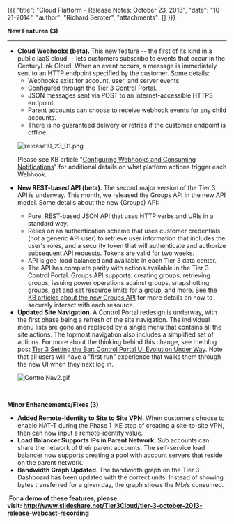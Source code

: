 {{{
  "title": "Cloud Platform – Release Notes: October 23, 2013",
  "date": "10-21-2014",
  "author": "Richard Seroter",
  "attachments": []
}}}

<p><strong>New Features (3)</strong>
</p>
<hr />
<ul>
  <li><strong>Cloud Webhooks (beta). </strong>This new feature -- the first of its kind in a public IaaS cloud -- lets customers subscribe to events that occur in the CenturyLink Cloud. When an event occurs, a message is immediately sent to an HTTP endpoint specified
    by the customer. Some details:
    <ul>
      <li>Webhooks exist for account, user, and server events.</li>
      <li>Configured through the Tier 3 Control Portal.</li>
      <li>JSON messages sent via POST to an internet-accessible HTTPS endpoint.</li>
      <li>Parent accounts can choose to receive webhook events for any child accounts.</li>
      <li>There is no guaranteed delivery or retries if the customer endpoint is offline.</li>
    </ul>
    <p><img src="https://t3n.zendesk.com/attachments/token/izfvcti9swrvqqz/?name=release10_23_01.png" alt="release10_23_01.png" />
    </p>
    <p>Please see KB article "<a href="https://t3n.zendesk.com/entries/22671399-Configuring-Webhooks-and-Consuming-Notifications">Configuring Webhooks and Consuming Notifications</a>" for additional details on what platform actions trigger each Webhook.</p>
  </li>
  <li><strong>New REST-based API (beta).&nbsp;</strong>The second major version of the Tier 3 API is underway. This month, we released the Groups API in the new API model. Some details about the new (Groups) API:</li>
  <ul>
    <li>Pure, REST-based JSON API that uses HTTP verbs and URIs in a standard way.</li>
    <li>Relies on an authentication scheme that uses customer credentials (not a generic API user) to retrieve user information that includes the user's roles, and a security token that will authenticate and authorize subsequent API requests. Tokens are valid
      for two weeks.</li>
    <li>API is geo-load balanced and available in each Tier 3 data center.</li>
    <li>The API has complete parity with actions available in the Tier 3 Control Portal. Groups API supports: creating groups, retrieving groups, issuing power operations against groups, snapshotting groups, get and set resource limits for a group, and more.
      See the <a href="https://t3n.zendesk.com/categories/20067994-API-v2-0">KB articles about the new Groups API</a> for more details on how to securely interact with each resource.</li>
  </ul>
  <li><strong>Updated Site Navigation. </strong>A Control Portal redesign is underway, with the first phase being a refresh of the site navigation. The individual menu lists are gone and replaced by a single menu that contains all the site actions. The topmost
    navigation also includes a simplified set of actions. For more about the thinking behind this change, see the blog post <a href="http://www.tier3.com/blog/full/tier-3-setting-the-bar-control-portal-ui-evolution-under-way" target="_blank">Tier 3 Setting the Bar: Control Portal UI Evolution Under Way</a>.&nbsp;Note
    that all users will have a "first run" experience that walks them through the new UI when they next log in.
    <p><img src="https://t3n.zendesk.com/attachments/token/y5o5oiqz2st90qw/?name=ControlNav2.gif" alt="ControlNav2.gif" />
    </p>
  </li>
</ul>
<p>&nbsp;</p>
<p><strong>Minor Enhancements/Fixes (3)</strong>
</p>
<ul>
  <li><strong>Added Remote-Identity to Site to Site VPN.&nbsp;</strong>When customers choose to enable NAT-T during the Phase 1 IKE step of creating a site-to-site VPN, then can now input a remote-identity value.</li>
  <li><strong>Load Balancer Supports IPs in Parent Network.&nbsp;</strong>Sub accounts can share the network of their parent accounts. The self-service load balancer now supports creating a pool with account servers that reside on the parent network.</li>
  <li><strong>Bandwidth Graph Updated. </strong>The bandwidth graph on the Tier 3 Dashboard has been updated with the correct units. Instead of showing bytes transferred for a given day, the graph shows the Mb/s consumed.</li>
</ul>
<p>&nbsp;<strong>For a demo of these features, please visit:&nbsp;<a href="http://www.slideshare.net/Tier3Cloud/tier-3-october-2013-release-webcast-recording" target="_blank">http://www.slideshare.net/Tier3Cloud/tier-3-october-2013-release-webcast-recording</a></strong>
</p>
